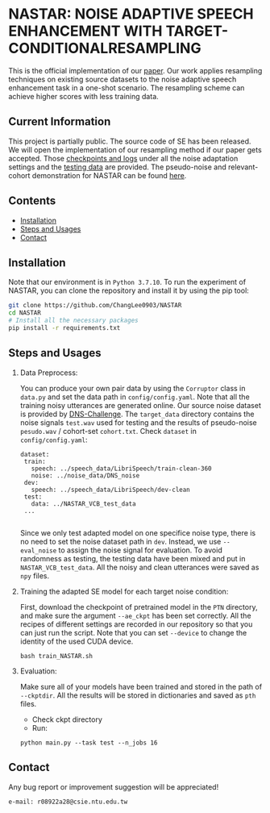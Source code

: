 # NASTAR: NOISE ADAPTIVE SPEECH ENHANCEMENT WITH TARGET-CONDITIONALRESAMPLING
This is the official implementation of our [paper](https://changlee0903.github.io/NASTAR-demo). 
Our work applies resampling techniques on existing source datasets to the noise adaptive speech enhancement task in a one-shot scenario. The resampling scheme can achieve higher scores with less training data.

## Current Information
This project is partially public. The source code of SE has been released. We will open the implementation of our resampling method if our paper gets accepted. 
Those [checkpoints and logs](https://drive.google.com/drive/folders/1BQ5Y9618OADVC7mbhfkqTLkqYf0g4Rt9?usp=sharing) under all the noise adaptation settings and the [testing data](https://drive.google.com/file/d/1HnWjKwSIRN4ieI19oifzh1-GDEiWw32q/view?usp=sharing) are provided.
The pseudo-noise and relevant-cohort demonstration for NASTAR can be found [here](https://changlee0903.github.io/NASTAR-demo/).

## Contents
- [Installation](#installation)
- [Steps and Usages](#steps-and-usages)
- [Contact](#contact)

## Installation
Note that our environment is in ```Python 3.7.10```. To run the experiment of NASTAR, you can clone the repository and install it by using the pip tool:
```bash
git clone https://github.com/ChangLee0903/NASTAR
cd NASTAR
# Install all the necessary packages
pip install -r requirements.txt
```

## Steps and Usages
1. Data Preprocess:

   You can produce your own pair data by using the <code>Corruptor</code> class in <code>data.py</code> and set the data path in <code>config/config.yaml</code>. 
Note that all the training noisy utterances are generated online. Our source noise dataset is provided by [DNS-Challenge](https://github.com/microsoft/DNS-Challenge). 
The <code>target_data</code> directory contains the noise signals <code>test.wav</code> used for testing and the results of pseudo-noise <code>pesudo.wav</code> / cohort-set <code>cohort.txt</code>.
Check <code>dataset</code> in <code>config/config.yaml</code>:
   <pre><code>dataset:
    train:
      speech: ../speech_data/LibriSpeech/train-clean-360
      noise: ../noise_data/DNS_noise
    dev:
      speech: ../speech_data/LibriSpeech/dev-clean
    test:
      data: ../NASTAR_VCB_test_data
    ...
    </code></pre>
   Since we only test adapted model on one specifice noise type, there is no need to set the noise dataset path in <code>dev</code>. 
Instead, we use <code>--eval_noise</code> to assign the noise signal for evaluation. 
To avoid randomness as testing, the testing data have been mixed and put in <code>NASTAR_VCB_test_data</code>. All the noisy and clean utterances were saved as <code>npy</code> files.

2. Training the adapted SE model for each target noise condition:

   First, download the checkpoint of pretrained model in the <code>PTN</code> directory, and make sure the argument <code>--ae_ckpt</code> has been set correctly.
   All the recipes of different settings are recorded in our repository so that you can just run the script. 
   Note that you can set <code>--device</code> to change the identity of the used CUDA device.
   <pre><code>bash train_NASTAR.sh
   </code></pre>


3. Evaluation:

    Make sure all of your models have been trained and stored in the path of <code>--ckptdir</code>. All the results will be stored in dictionaries and saved as <code>pth</code> files.
    - Check ckpt directory
    - Run:

   <pre><code>python main.py --task test --n_jobs 16</code></pre>
    
    
## Contact
Any bug report or improvement suggestion will be appreciated!
```bash
e-mail: r08922a28@csie.ntu.edu.tw
```
